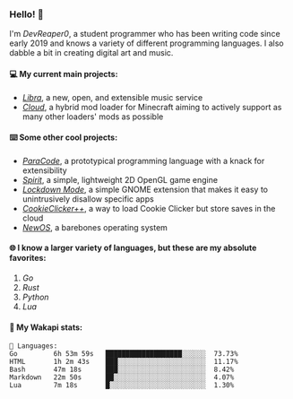 ### Hello! 👋

I'm _DevReaper0_, a student programmer who has been writing code since early 2019 and knows a variety of different programming languages. I also dabble a bit in creating digital art and music.

#### 💻 My current main projects:

-   _[Libra](https://github.com/LibraMusic)_, a new, open, and extensible music service
-   _[Cloud](https://github.com/CloudLoaderMC/CloudLoader)_, a hybrid mod loader for Minecraft aiming to actively support as many other loaders' mods as possible

#### ⌨️ Some other cool projects:

-   _[ParaCode](https://github.com/ParaCodeLang/ParaCode)_, a prototypical programming language with a knack for extensibility
-   _[Spirit](https://gitlab.com/DevReaper0/SpiritEngine)_, a simple, lightweight 2D OpenGL game engine
-   _[Lockdown Mode](https://github.com/DevReaper0/GNOME-LockdownMode)_, a simple GNOME extension that makes it easy to unintrusively disallow specific apps
-   _[CookieClicker++](https://github.com/DevReaper0/CookieClickerPlusPlus)_, a way to load Cookie Clicker but store saves in the cloud
-   _[NewOS](https://github.com/DevReaper0/NewOS)_, a barebones operating system

#### 🌐 I know a larger variety of languages, but these are my absolute favorites:

1. _Go_
2. _Rust_
3. _Python_
4. _Lua_

#### 📡 My Wakapi stats:

```text
💾 Languages:
Go         6h 53m 59s   ███████████████████░░░░░░  73.73%
HTML       1h 2m 43s    ███░░░░░░░░░░░░░░░░░░░░░░  11.17%
Bash       47m 18s      ███░░░░░░░░░░░░░░░░░░░░░░  8.42%
Markdown   22m 50s      ██░░░░░░░░░░░░░░░░░░░░░░░  4.07%
Lua        7m 18s       █░░░░░░░░░░░░░░░░░░░░░░░░  1.30%
```
